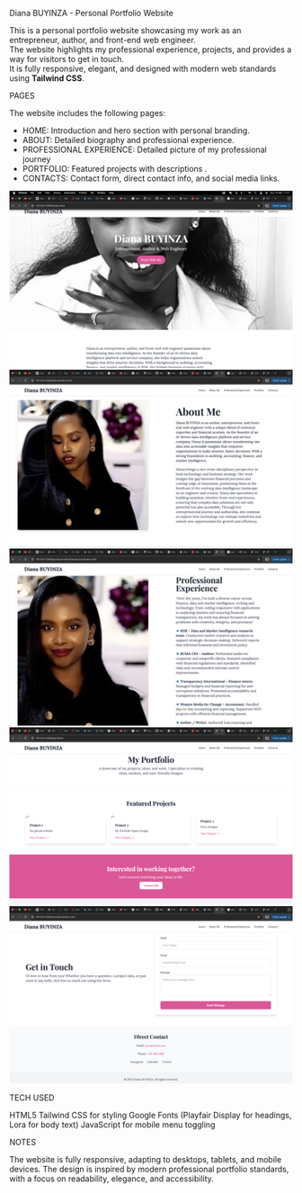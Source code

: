 Diana BUYINZA - Personal Portfolio Website


This is a personal portfolio website showcasing my work as an entrepreneur, author, and front-end web engineer.  
The website highlights my professional experience, projects, and provides a way for visitors to get in touch.  
It is fully responsive, elegant, and designed with modern web standards using **Tailwind CSS**.

 PAGES
 
The website includes the following pages:
- HOME: Introduction and hero section with personal branding.
- ABOUT: Detailed biography and professional experience.
- PROFESSIONAL EXPERIENCE: Detailed picture of my professional journey
- PORTFOLIO: Featured projects with descriptions .
- CONTACTS: Contact form, direct contact info, and social media links.


![image alt](https://github.com/buyinzadiana-bot/MY-WEBSITE/blob/e13a983ec4759b87f38332ce3842a6bd63d47a3b/HOME%20screenshoot.png)
![image alt](https://github.com/buyinzadiana-bot/MY-WEBSITE/blob/297b83b61ed70f77cf4bd0972385562a167adc9b/ABOUT%20screenshoot.png)
![image alt](https://github.com/buyinzadiana-bot/MY-WEBSITE/blob/7f88138a8baea831ac2222bf32d6277f3afba4e9/PROFESSION%20screenshoot.png)
![image alt](https://github.com/buyinzadiana-bot/MY-WEBSITE/blob/5fddcf81a4bb4588173f1bfba763a06eabba15c7/PORTFOLIO%20screenshoot.png)
![image alt](https://github.com/buyinzadiana-bot/MY-WEBSITE/blob/2ce1dfb07ab627f40b9f5905abac935a14846ce9/CONTACTS%20screenshoot.png)

TECH USED

HTML5 
Tailwind CSS for styling
Google Fonts (Playfair Display for headings, Lora for body text)
JavaScript for mobile menu toggling

NOTES

The website is fully responsive, adapting to desktops, tablets, and mobile devices.
The design is inspired by modern professional portfolio standards, with a focus on readability, elegance, and accessibility.

